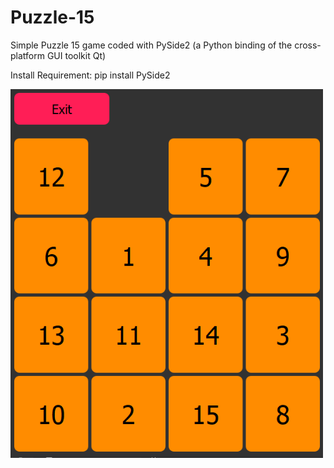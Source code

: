 # Puzzle-15
Simple Puzzle 15 game coded with PySide2 (a Python binding of the cross-platform GUI toolkit Qt)

Install Requirement:
pip install PySide2

<img src="images/puzzle15-view.png" width="500">
